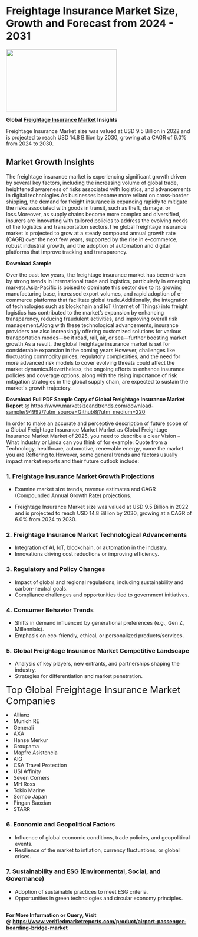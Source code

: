 <H1>Freightage Insurance Market Size, Growth and Forecast from 2024 - 2031</H1><img class="aligncenter size-medium wp-image-584254" src="https://thirdeyenews.in/wp-content/uploads/2024/09/Global-Market-Research-300x168.jpeg" alt="" width="300" height="168" /><p><strong>Global&nbsp;<a href="https://www.marketsizeandtrends.com/download-sample/94992/?utm_source=Github8j?utm_medium=220">Freightage Insurance Market</a> Insights</strong></p><p>Freightage Insurance Market size was valued at USD 9.5 Billion in 2022 and is projected to reach USD 14.8 Billion by 2030, growing at a CAGR of 6.0% from 2024 to 2030.</p><p><h2>Market Growth Insights</h2> <p>The freightage insurance market is experiencing significant growth driven by several key factors, including the increasing volume of global trade, heightened awareness of risks associated with logistics, and advancements in digital technologies.As businesses become more reliant on cross-border shipping, the demand for freight insurance is expanding rapidly to mitigate the risks associated with goods in transit, such as theft, damage, or loss.Moreover, as supply chains become more complex and diversified, insurers are innovating with tailored policies to address the evolving needs of the logistics and transportation sectors.The global freightage insurance market is projected to grow at a steady compound annual growth rate (CAGR) over the next few years, supported by the rise in e-commerce, robust industrial growth, and the adoption of automation and digital platforms that improve tracking and transparency.</p> <p><strong>Download Sample</strong></p> <p>Over the past few years, the freightage insurance market has been driven by strong trends in international trade and logistics, particularly in emerging markets.Asia-Pacific is poised to dominate this sector due to its growing manufacturing base, increased export volumes, and rapid adoption of e-commerce platforms that facilitate global trade.Additionally, the integration of technologies such as blockchain and IoT (Internet of Things) into freight logistics has contributed to the market’s expansion by enhancing transparency, reducing fraudulent activities, and improving overall risk management.Along with these technological advancements, insurance providers are also increasingly offering customized solutions for various transportation modes—be it road, rail, air, or sea—further boosting market growth.As a result, the global freightage insurance market is set for considerable expansion in the coming years.However, challenges like fluctuating commodity prices, regulatory complexities, and the need for more advanced risk models to cover evolving threats could affect the market dynamics.Nevertheless, the ongoing efforts to enhance insurance policies and coverage options, along with the rising importance of risk mitigation strategies in the global supply chain, are expected to sustain the market's growth trajectory.<p><span class=""><strong>Download Full PDF Sample Copy of Global Freightage Insurance Market Report</strong> @ <a href="https://www.marketsizeandtrends.com/download-sample/94992/?utm_source=Github8j?utm_medium=220" target="_blank">https://www.marketsizeandtrends.com/download-sample/94992/?utm_source=Github8j?utm_medium=220</a></span></p><p>In order to make an accurate and perceptive description of future scope of a Global&nbsp;Freightage Insurance Market Market as Global&nbsp;Freightage Insurance Market Market of 2025, you need to describe a clear Vision &ndash; What Industry or Linda can you think of for example: Quote from a Technology, healthcare, automotive, renewable energy, name the market you are Reffering to.However, some general trends and factors usually impact market reports and their future outlook include:</p><h3>1.&nbsp;<strong>Freightage Insurance Market Growth Projections</strong></h3><ul><li>Examine market size trends, revenue estimates and CAGR (Compounded Annual Growth Rate) projections.</li><li><p>Freightage Insurance Market size was valued at USD 9.5 Billion in 2022 and is projected to reach USD 14.8 Billion by 2030, growing at a CAGR of 6.0% from 2024 to 2030.</p></li></ul><h3>2.&nbsp;<strong>Freightage Insurance Market Technological Advancements</strong></h3><ul><li>Integration of AI, IoT, blockchain, or automation in the industry.</li><li>Innovations driving cost reductions or improving efficiency.</li></ul><h3>3.&nbsp;<strong>Regulatory and Policy Changes</strong></h3><ul><li>Impact of global and regional regulations, including sustainability and carbon-neutral goals.</li><li>Compliance challenges and opportunities tied to government initiatives.</li></ul><h3>4.&nbsp;<strong>Consumer Behavior Trends</strong></h3><ul><li>Shifts in demand influenced by generational preferences (e.g., Gen Z, Millennials).</li><li>Emphasis on eco-friendly, ethical, or personalized products/services.</li></ul><h3>5.&nbsp;<strong>Global Freightage Insurance Market Competitive Landscape</strong></h3><ul><li>Analysis of key players, new entrants, and partnerships shaping the industry.</li><li>Strategies for differentiation and market penetration.</li></ul><p data-pm-slice="1 1 []"><span style="color: inherit; font-family: inherit; font-size: 25px;">Top Global Freightage Insurance Market Companies</span></p><div class="" data-test-id=""><p><li>Allianz</li><li> Munich RE</li><li> Generali</li><li> AXA</li><li> Hanse Merkur</li><li> Groupama</li><li> Mapfre Asistencia</li><li> AIG</li><li> CSA Travel Protection</li><li> USI Affinity</li><li> Seven Corners</li><li> MH Ross</li><li> Tokio Marine</li><li> Sompo Japan</li><li> Pingan Baoxian</li><li> STARR</li></p></div><h3>6.&nbsp;<strong>Economic and Geopolitical Factors</strong></h3><ul><li>Influence of global economic conditions, trade policies, and geopolitical events.</li><li>Resilience of the market to inflation, currency fluctuations, or global crises.</li></ul><h3>7.&nbsp;<strong>Sustainability and ESG (Environmental, Social, and Governance)</strong></h3><ul><li>Adoption of sustainable practices to meet ESG criteria.</li><li>Opportunities in green technologies and circular economy principles.</li></ul><h2><strong style="font-size: 14px;">For More Information or Query, Visit @&nbsp;</strong><a style="background-color: #ffffff; font-size: 14px;" href="https://www.marketsizeandtrends.com/report/freightage-insurance-market/" target="_blank">https://www.verifiedmarketreports.com/product/airport-passenger-boarding-bridge-market</a></h2>